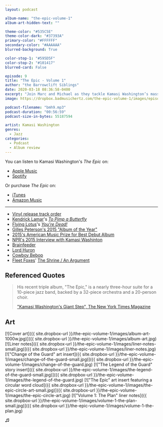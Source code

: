 ```yaml
---
layout: podcast

album-name: "the-epic-volume-1"
album-art-hidden-text: ""

theme-color: "#535C5E"
theme-color-dark: "#37393A"
primary-color: "#FFFFFF"
secondary-color: "#AAAAAA"
blurred-background: True

color-stop-1: "#595D5F"
color-stop-2: "#101417"
blurred-card: False

episode: 9
title: "The Epic - Volume 1"
author: "the Barrowclift Siblings"
date: 2020-03-18 08:36:58-0400
excerpt: "Join Marc and Michael as they tackle Kamasi Washington’s massive 2015 three-disk jazz opus, “The Epic”, starting with Volume 1: “The Plan”."
image: https://dropbox.badmusichertz.com/the-epic-volume-1/images/episode-art.jpg

podcast-filename: "bmh9.mp3"
podcast-duration: "00:56:59"
podcast-size-in-bytes: 55187594

artist: Kamasi Washington
genres:
  - Jazz
categories:
  - Podcast
  - Album review
---
```


You can listen to Kamasi Washington's *The Epic* on:

* [Apple Music](https://music.apple.com/us/album/the-epic/975610456)
* [Spotify](https://open.spotify.com/album/2j2q2ySuVk43eHB8wI5XQj)

Or purchase *The Epic* on:

* [iTunes](https://music.apple.com/us/album/the-epic/975610456)
* [Amazon Music](https://www.amazon.com/Epic-Kamasi-Washington/dp/B073JT28S3/ref=tmm_msc_swatch_0?_encoding=UTF8&qid=&sr=)

-----

* [Vinyl release track order](https://en.wikipedia.org/wiki/The_Epic_%28album%29#Track_listing)
* [Kendrick Lamar](http://www.kendricklamar.com)'s *[To Pimp a Butterfly](https://music.apple.com/us/album/to-pimp-a-butterfly/1440828886)*
* [Flying Lotus](https://flying-lotus.com)'s *[You're Dead!](https://music.apple.com/us/album/youre-dead/908342744)*
* [Gilles Peterson's 2015 "Album of the Year"](https://en.wikipedia.org/wiki/Worldwide_Winners#2015:_17th_Year)
* [2015's American Music Prize for Best Debut Album](http://sacksco.com/pr/the_american_music_prize.html)
* [NPR's 2015 Interview with Kamasi Washinton](https://www.npr.org/2015/05/10/405193498/kamasi-washingtons-3-hour-jazz-epic-complete-with-creation-myth)
* [Brainfeeder](http://www.brainfeedersite.com)
* [Lord Huron](http://www.lordhuron.com)
* [Cowboy Bebop](https://en.wikipedia.org/wiki/Cowboy_Bebop)
* [Fleet Foxes](https://fleetfoxes.co)' [The Shrine / An Argument](https://music.apple.com/us/album/helplessness-blues/425059566)

## Referenced Quotes

> His recent triple album, "The Epic," is a nearly three-hour suite for a 10-piece jazz band, backed by a 32-piece orchestra and a 20-person choir.
>
> ["Kamasi Washington's Giant Step", The New York Times Magazine](https://www.nytimes.com/2016/01/24/magazine/kamasi-washingtons-giant-step.html)

## Art

[![Cover art]({{ site.dropbox-url }}/the-epic-volume-1/images/album-art-1000w.jpg)]({{ site.dropbox-url }}/the-epic-volume-1/images/album-art.jpg)
[![Liner notes]({{ site.dropbox-url }}/the-epic-volume-1/images/liner-notes-small.jpg)]({{ site.dropbox-url }}/the-epic-volume-1/images/liner-notes.jpg)
[!["Change of the Guard" art insert]({{ site.dropbox-url }}/the-epic-volume-1/images/change-of-the-guard-small.jpg)]({{ site.dropbox-url }}/the-epic-volume-1/images/change-of-the-guard.jpg)
[!["The Legend of the Guard" story insert]({{ site.dropbox-url }}/the-epic-volume-1/images/the-legend-of-the-guard-small.jpg)]({{ site.dropbox-url }}/the-epic-volume-1/images/the-legend-of-the-guard.jpg)
[!["The Epic" art insert featuring a circular word cloud]({{ site.dropbox-url }}/the-epic-volume-1/images/the-epic-circle-art-small.jpg)]({{ site.dropbox-url }}/the-epic-volume-1/images/the-epic-circle-art.jpg)
[!["Volume 1: The Plan" liner notes]({{ site.dropbox-url }}/the-epic-volume-1/images/volume-1-the-plan-small.jpg)]({{ site.dropbox-url }}/the-epic-volume-1/images/volume-1-the-plan.jpg)

♫︎